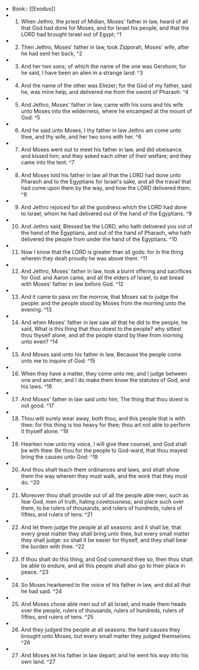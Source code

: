 - Book:: [[Exodus]]
- 1. When Jethro, the priest of Midian, Moses' father in law, heard of all that God had done for Moses, and for Israel his people, and that the LORD had brought Israel out of Egypt; ^1
- 2. Then Jethro, Moses' father in law, took Zipporah, Moses' wife, after he had sent her back, ^2
- 3. And her two sons; of which the name of the one was Gershom; for he said, I have been an alien in a strange land: ^3
- 4. And the name of the other was Eliezer; for the God of my father, said he, was mine help, and delivered me from the sword of Pharaoh: ^4
- 5. And Jethro, Moses' father in law, came with his sons and his wife unto Moses into the wilderness, where he encamped at the mount of God: ^5
- 6. And he said unto Moses, I thy father in law Jethro am come unto thee, and thy wife, and her two sons with her. ^6
- 7. And Moses went out to meet his father in law, and did obeisance, and kissed him; and they asked each other of their welfare; and they came into the tent. ^7
- 8. And Moses told his father in law all that the LORD had done unto Pharaoh and to the Egyptians for Israel's sake, and all the travail that had come upon them by the way, and how the LORD delivered them. ^8
- 9. And Jethro rejoiced for all the goodness which the LORD had done to Israel, whom he had delivered out of the hand of the Egyptians. ^9
- 10. And Jethro said, Blessed be the LORD, who hath delivered you out of the hand of the Egyptians, and out of the hand of Pharaoh, who hath delivered the people from under the hand of the Egyptians. ^10
- 11. Now I know that the LORD is greater than all gods: for in the thing wherein they dealt proudly he was above them. ^11
- 12. And Jethro, Moses' father in law, took a burnt offering and sacrifices for God: and Aaron came, and all the elders of Israel, to eat bread with Moses' father in law before God. ^12
- 13. And it came to pass on the morrow, that Moses sat to judge the people: and the people stood by Moses from the morning unto the evening. ^13
- 14. And when Moses' father in law saw all that he did to the people, he said, What is this thing that thou doest to the people? why sittest thou thyself alone, and all the people stand by thee from morning unto even? ^14
- 15. And Moses said unto his father in law, Because the people come unto me to inquire of God: ^15
- 16. When they have a matter, they come unto me; and I judge between one and another, and I do make them know the statutes of God, and his laws. ^16
- 17. And Moses' father in law said unto him, The thing that thou doest is not good. ^17
- 18. Thou wilt surely wear away, both thou, and this people that is with thee: for this thing is too heavy for thee; thou art not able to perform it thyself alone. ^18
- 19. Hearken now unto my voice, I will give thee counsel, and God shall be with thee: Be thou for the people to God-ward, that thou mayest bring the causes unto God: ^19
- 20. And thou shalt teach them ordinances and laws, and shalt show them the way wherein they must walk, and the work that they must do. ^20
- 21. Moreover thou shalt provide out of all the people able men, such as fear God, men of truth, hating covetousness; and place such over them, to be rulers of thousands, and rulers of hundreds, rulers of fifties, and rulers of tens: ^21
- 22. And let them judge the people at all seasons: and it shall be, that every great matter they shall bring unto thee, but every small matter they shall judge: so shall it be easier for thyself, and they shall bear the burden with thee. ^22
- 23. If thou shalt do this thing, and God command thee so, then thou shalt be able to endure, and all this people shall also go to their place in peace. ^23
- 24. So Moses hearkened to the voice of his father in law, and did all that he had said. ^24
- 25. And Moses chose able men out of all Israel, and made them heads over the people, rulers of thousands, rulers of hundreds, rulers of fifties, and rulers of tens. ^25
- 26. And they judged the people at all seasons: the hard causes they brought unto Moses, but every small matter they judged themselves. ^26
- 27. And Moses let his father in law depart; and he went his way into his own land. ^27
